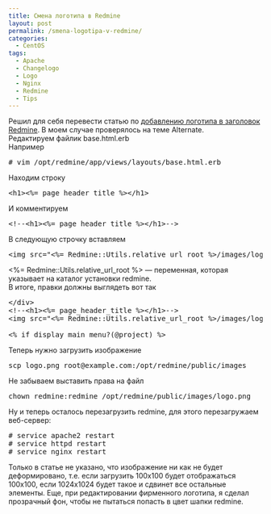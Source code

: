 ```yaml
---
title: Смена логотипа в Redmine
layout: post
permalink: /smena-logotipa-v-redmine/
categories:
  - CentOS
tags:
  - Apache
  - Changelogo
  - Logo
  - Nginx
  - Redmine
  - Tips
---
```

Решил для себя перевести статью по <a href="http://www.redmine.org/projects/redmine/wiki/Howto_add_a_logo_to_your_Redmine_banner" target="_blank">добавлению логотипа в заголовок Redmine</a>. В моем случае проверялось на теме Alternate.  
Редактируем файлик base.html.erb  
Например

<pre># vim /opt/redmine/app/views/layouts/base.html.erb</pre>

Находим строку

<pre>&lt;h1&gt;&lt;%= page_header_title %&gt;&lt;/h1&gt;</pre>

<!--more-->И комментируем

<pre>&lt;!--&lt;h1&gt;&lt;%= page_header_title %&gt;&lt;/h1&gt;--&gt;
</pre>

В следующую строчку вставляем

<pre>&lt;img src="&lt;%= Redmine::Utils.relative_url_root %&gt;/images/logo.png" style="top-margin: 15px; left-margin: 15px;"/&gt;</pre>

<%= Redmine::Utils.relative\_url\_root %> &#8212; переменная, которая указывает на каталог установки redmine.  
В итоге, правки должны выглядеть вот так

<pre>&lt;/div&gt;
&lt;!--&lt;h1&gt;&lt;%= page_header_title %&gt;&lt;/h1&gt;--&gt;
&lt;img src="&lt;%= Redmine::Utils.relative_url_root %&gt;/images/logo.png" style="top-margin: 15px; left-margin: 15px;"/&gt;

&lt;% if display_main_menu?(@project) %&gt;</pre>

Теперь нужно загрузить изображение

<pre>scp logo.png root@example.com:/opt/redmine/public/images</pre>

Не забываем выставить права на файл

<pre>chown redmine:redmine /opt/redmine/public/images/logo.png</pre>

Ну и теперь осталось перезагрузить redmine, для этого перезагружаем веб-сервер:

<pre># service apache2 restart
# service httpd restart
# service nginx restart
</pre>

Только в статье не указано, что изображение ни как не будет деформировано, т.е. если загрузить 100х100 будет отображаться 100х100, если 1024х1024 будет такое и сдвинет все остальные элементы. Еще, при редактировании фирменного логотипа, я сделал прозрачный фон, чтобы не пытаться попасть в цвет шапки redmine.